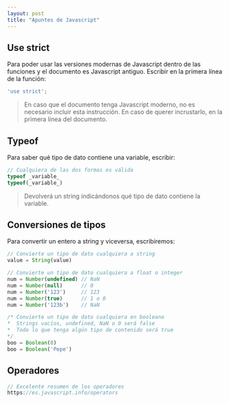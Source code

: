 ```yaml
---
layout: post
title: "Apuntes de Javascript"
---
```


## Use strict
Para poder usar las versiones modernas de Javascript dentro de las funciones y el documento es Javascript antiguo. Escribir en la primera línea de la función:
```js
'use strict';
```
> En caso que el documento tenga Javascript moderno, no es necesario incluir esta instrucción. En caso de querer incrustarlo, en la primera línea del documento.

## Typeof
Para saber qué tipo de dato contiene una variable, escribir:
```js
// Cualquiera de las dos formas es válida
typeof _variable_
typeof(_variable_)
```
> Devolverá un string indicándonos qué tipo de dato contiene la variable.

## Conversiones de tipos
Para convertir un entero a string y viceversa, escribiremos:
```js
// Convierte un tipo de dato cualquiera a string
value = String(value)

// Convierte un tipo de dato cualquiera a float o integer
num = Number(undefined) // NaN
num = Number(null)      // 0
num = Number('123')     // 123
num = Number(true)      // 1 o 0
num = Number('123b')    // NaN

/* Convierte un tipo de dato cualquiera en booleano
*  Strings vacíos, undefined, NaN o 0 será false
*  Todo lo que tenga algún tipo de contenido será true
*/
boo = Boolean(0)
boo = Boolean('Pepe')
```

## Operadores
```js
// Excelente resumen de los operadores
https://es.javascript.info/operators
```

